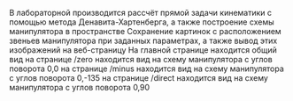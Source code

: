 В лабораторной производится рассчёт прямой задачи кинематики с помощью метода Денавита-Хартенберга, а также построение схемы манипулятора в пространстве
Сохранение картинок с расположением звеньев манипулятора при заданных параметрах, а также вывод этих изображений на веб-страницу
На главной странице находится общий вид
на странице /zero находится вид на схему манипулятора с углов поворота 0,0
на странице /minus находится вид на схему манипулятора с углов поворота 0,-135
на странице /direct находится вид на схему манипулятора с углов поворота 0,90